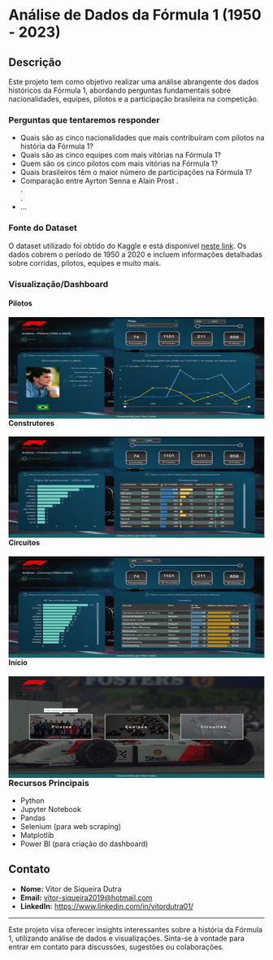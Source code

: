 # Análise de Dados da Fórmula 1 (1950 - 2023)

## Descrição

Este projeto tem como objetivo realizar uma análise abrangente dos dados históricos da Fórmula 1, abordando perguntas fundamentais sobre nacionalidades, equipes, pilotos e a participação brasileira na competição.

### Perguntas que tentaremos responder

- Quais são as cinco nacionalidades que mais contribuíram com pilotos na história da Fórmula 1?
- Quais são as cinco equipes com mais vitórias na Fórmula 1?
- Quem são os cinco pilotos com mais vitórias na Fórmula 1?
- Quais brasileiros têm o maior número de participações na Fórmula 1?
- Comparação entre Ayrton Senna e Alain Prost
.<br>
.<br>
.<br>
- ...

### Fonte do Dataset

O dataset utilizado foi obtido do Kaggle e está disponível [neste link](https://www.kaggle.com/datasets/rohanrao/formula-1-world-championship-1950-2020). Os dados cobrem o período de 1950 a 2020 e incluem informações detalhadas sobre corridas, pilotos, equipes e muito mais.

### Visualização/Dashboard

####  Pilotos
<img src="https://raw.githubusercontent.com/VitordeSiqueira/Formula-_1_World_Championship_Dataset/main/drivers.jpg" width="700" height="200" style="float: left; clear: both; margin-right: 190px;"/>


#### Construtores
<img src="https://raw.githubusercontent.com/VitordeSiqueira/Formula-_1_World_Championship_Dataset/main/construtores.jpg" width="700" height="200" style="float: left; clear: both; margin-right: 1290px;"/>


#### Circuitos
<img src="https://raw.githubusercontent.com/VitordeSiqueira/Formula-_1_World_Championship_Dataset/main/circuitos.jpg" width="700" height="200" style="float: left; clear: both; margin-right: 1290px;"/>


#### Início
<img src="https://raw.githubusercontent.com/VitordeSiqueira/Formula-_1_World_Championship_Dataset/main/home.jpg" width="700" height="200" style="float: left; clear: both; margin-right: 1290px;"/>


### Recursos Principais

- Python
- Jupyter Notebook
- Pandas
- Selenium (para web scraping)
- Matplotlib
- Power BI (para criação do dashboard)


## Contato

- **Nome:** Vitor de Siqueira Dutra
- **Email:** vitor-siqueira2019@hotmail.com
- **LinkedIn:** https://www.linkedin.com/in/vitordutra01/

---

Este projeto visa oferecer insights interessantes sobre a história da Fórmula 1, utilizando análise de dados e visualizações. Sinta-se à vontade para entrar em contato para discussões, sugestões ou colaborações.
